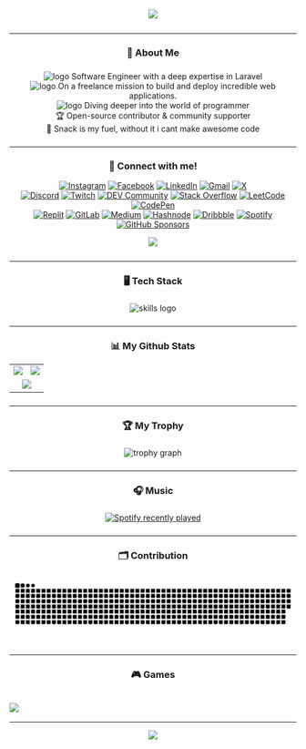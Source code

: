 <div align="center">
  <a href="https://kenndeclouv.me">
  <img height="150" src="https://files.catbox.moe/4s4vyh.png"/>
  <br>
  <!-- <img src="https://komarev.com/ghpvc/?username=KennDeClouv" alt="visitor count" /> -->
    
  </a>
</div>

###

---

<h3 align="center">🚀 About Me</h3>

###

<p align="center">
  <img src="https://skillicons.dev/icons?i=laravel" height="20" alt=" logo"/> Software Engineer with a deep expertise in Laravel<br><img src="https://skillicons.dev/icons?i=bash" height="20" alt=" logo"/> On a freelance mission to build and deploy incredible web applications.<br><img src="https://skillicons.dev/icons?i=devto" height="20" alt=" logo"/> Diving deeper into the world of programmer<br>🏆 Open-source contributor & community supporter<br>🍪 Snack is my fuel, without it i cant make awesome code</p>

###

---

<h3 align="center">🔗 Connect with me!</h3>

<p align="center">
  <a href="https://instagram.com/kenndeclouv"><img alt="Instagram" src="https://img.shields.io/badge/Instagram-CF4E92?style=flat&logo=instagram&logoColor=white"/></a>
  <a href="https://www.facebook.com/kenndeclouv"><img alt="Facebook" src="https://img.shields.io/badge/Facebook-517EC6?style=flat&logo=facebook&logoColor=white"/></a>
  <a href="https://www.linkedin.com/in/kenndeclouv/"><img alt="LinkedIn" src="https://img.shields.io/badge/LinkedIn-3C7EBB?style=flat&logo=linkedin&logoColor=white"/></a>
  <a href="mailto:zuuliziluuz@gmail.com"><img alt="Gmail" src="https://img.shields.io/badge/Email-E45B5B?style=flat&logo=gmail&logoColor=white"/></a>
  <a href="https://x.com/kenndeclouv"><img alt="X" src="https://img.shields.io/twitter/follow/kenndeclouv?style=social"/></a>
  <br/>
  <a href="https://discord.com/users/1158654757183959091"><img alt="Discord" src="https://img.shields.io/badge/Discord-7289DA?style=flat&logo=discord&logoColor=white"/></a>
  <a href="https://twitch.tv/kenndeclouv"><img alt="Twitch" src="https://img.shields.io/badge/Twitch-9146FF?style=flat&logo=twitch&logoColor=white"/></a>
  <a href="https://dev.to/kenndeclouv"><img alt="DEV Community" src="https://img.shields.io/badge/dev.to-0A0A0A?style=flat&logo=dev.to&logoColor=white"/></a>
  <a href="https://stackoverflow.com/users/26546669/kenndeclouv"><img alt="Stack Overflow" src="https://img.shields.io/badge/Stack_Overflow-F58025?style=flat&logo=stackoverflow&logoColor=white"/></a>
  <a href="https://leetcode.com/u/mTe5auIaPz/"><img alt="LeetCode" src="https://img.shields.io/badge/LeetCode-FFA116?style=flat&logo=leetcode&logoColor=black"/></a>
  <a href="https://codepen.io/kenndeclouv"><img alt="CodePen" src="https://img.shields.io/badge/CodePen-000000?style=flat&logo=codepen&logoColor=white"/></a>
  <br/>
  <a href="https://replit.com/@kenndeclouv"><img alt="Replit" src="https://img.shields.io/badge/Replit-667881?style=flat&logo=replit&logoColor=white"/></a>
  <a href="https://gitlab.com/kenndeclouv"><img alt="GitLab" src="https://img.shields.io/badge/GitLab-FC6D26?style=flat&logo=gitlab&logoColor=white"/></a>
  <a href="https://medium.com/@kenndeclouv"><img alt="Medium" src="https://img.shields.io/badge/Medium-12100E?style=flat&logo=medium&logoColor=white"/></a>
  <a href="https://hashnode.com/@kenndeclouv"><img alt="Hashnode" src="https://img.shields.io/badge/Hashnode-2962FF?style=flat&logo=hashnode&logoColor=white"/></a>
  <a href="https://dribbble.com/kenndeclouv"><img alt="Dribbble" src="https://img.shields.io/badge/Dribbble-EA4C89?style=flat&logo=dribbble&logoColor=white"/></a>
  <a href="https://open.spotify.com/user/31qan4rbmsa6j2w5oivpjpxncpdq"><img alt="Spotify" src="https://img.shields.io/badge/Spotify-1ED760?style=flat&logo=spotify&logoColor=white"/></a>
  <a href="https://github.com/sponsors/kenndeclouv"><img alt="GitHub Sponsors" src="https://img.shields.io/badge/Sponsor-DB61A2?style=flat&logo=githubsponsors&logoColor=white"/></a>
</p>
<div align="center">
<a href="https://discord.com/users/1158654757183959091" align="center">
  <img src="https://lanyard.cnrad.dev/api/1158654757183959091" />
</a>
</div>

###

---

<h3 align="center">🖥️ Tech Stack</h3>

###

<div align="center">
  <img src="https://skillicons.dev/icons?i=html,css,bootstrap,js,php,laravel,nodejs,bun,devto,figma,mysql,tailwind,discord,bots,discordjs,kali,linux,mongodb,redis,sqlite,postman,sass,sequelize,express,github,git,gitlab,notion,npm,replit,vscode,sublime,vercel,cloudflare,workers,nginx,sentry" alt="skills logo"  />
</div>

###

---
<h3 align="center">📊 My Github Stats</h3>

<div align="center">
  <table>
    <tr>
      <td>
        <img src="https://github-readme-stats.vercel.app/api?username=kenndeclouv&theme=tokyonight&hide_border=true&include_all_commits=true&count_private=true&show_icons=true&show=prs_merged,prs_merged_percentage" />
      </td>
      <td>
        <img src="https://github-readme-stats.vercel.app/api/top-langs?username=kenndeclouv&locale=en&hide_title=false&layout=compact&langs_count=10&theme=tokyonight&hide_border=true&custom_title=Most%20used%20language" />
      </td>
    </tr>
    <tr>
      <td colspan="2" align="center">
        <img src="https://github-readme-streak-stats.herokuapp.com/?user=KennDeClouv&theme=tokyonight&hide_border=true" />
      </td>
    </tr>
  </table>
</div>

###

---

<h3 align="center">🏆 My Trophy</h3>

###

<div align="center">
  <img src="https://github-profile-trophy.vercel.app?username=kenndeclouv&theme=darkhub&column=4&row=1&margin-w=6&margin-h=30&no-frame=true&order=4" height="150" alt="trophy graph"  />
</div>

###

---

<h3 align="center">🎧 Music</h3>

###

<div align="center">
  <a href="https://open.spotify.com/user/31qan4rbmsa6j2w5oivpjpxncpdq">
    <img src="https://spotify-recently-played-readme.vercel.app/api?user=31qan4rbmsa6j2w5oivpjpxncpdq&count=5&unique=false" alt="Spotify recently played"  />
  </a>
</div>

###

---

<h3 align="center">🗂️ Contribution</h3>

###


<div align="center">
<img src="https://raw.githubusercontent.com/kenndeclouv/kenndeclouv/6d0af3712bdd3e51c8c546c83cbec0b40929af6e/snake.svg" alt="Snake animation" />
</div>

###

---

<h3 align="center">🎮 Games</h3>
<br>
<img src="https://starlightskins.lunareclipse.studio/render/wallpaper/herobrine_hill/kenndeclouv" />

---
<div align="center">
<img src="https://count.getloli.com/@:kenndeclouv?name=%3Akenndeclouv&theme=booru-lewd&padding=7&offset=0&align=top&scale=1&pixelated=1&darkmode=auto"/>
  
</div>
